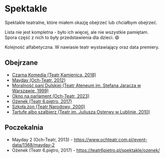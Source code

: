 # Spektakle

Spektakle teatralne, które miałem okazję obejrzeć lub chciałbym obejrzeć.

Lista nie jest kompletna - było ich więcej, ale nie wszystkie pamiętam. Spora część z nich to były przedstawienia dla dzieci. 😄

Kolejność alfabetyczna. W nawiasie teatr wystawiający oraz data premiery.

## Obejrzane

- [Czarna Komedia (Teatr Kamienica, 2018)](./czarna-komedia-kamienica-2023.md)
- [Mayday (Och-Teatr, 2012)](./mayday-och-teatr-2012.md)
- [Moralność pani Dulskiej (Teatr Ateneum im. Stefana Jaracza w Warszawie, 1999)](./moralnosc-pani-dulskiej-ateneum-1999.md)
- [Okno na parlament (Och-Teatr, 2023)](./okno-na-parlament-och-teatr-2023.md)
- [Ożenek (Teatr 6.piętro, 2017)](./ozenek-6-pietro-2017.md)
- [Szkoła żon (Teatr Narodowy, 2000)](./szkola-zon-narodowy-2000.md)
- [Tartufe albo szalbierz (Teatr im. Juliusza Osterwy w Lublinie, 2010)](./tartufe-albo-szalbierz-osterwy-2010.md)

## Poczekalnia

- Mayday 2 (Och-Teatr, 2013) - https://www.ochteatr.com.pl/event-data/1368/mayday-2
- Ożenek (Teatr 6.piętro, 2017) - https://teatr6pietro.pl/spektakle/ozenek/
